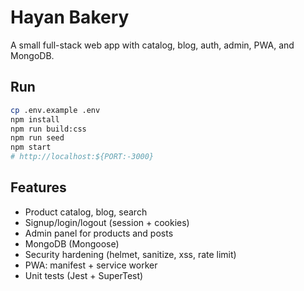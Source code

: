 # Hayan Bakery

A small full-stack web app with catalog, blog, auth, admin, PWA, and MongoDB.

## Run
```bash
cp .env.example .env
npm install
npm run build:css
npm run seed
npm start
# http://localhost:${PORT:-3000}
```

## Features
- Product catalog, blog, search
- Signup/login/logout (session + cookies)
- Admin panel for products and posts
- MongoDB (Mongoose)
- Security hardening (helmet, sanitize, xss, rate limit)
- PWA: manifest + service worker
- Unit tests (Jest + SuperTest)
